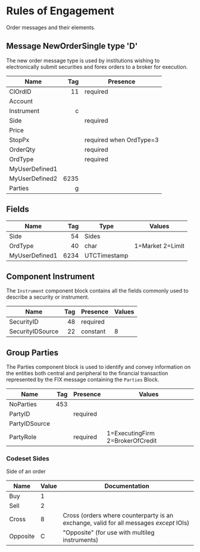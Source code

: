 # Rules of Engagement

Order messages and their elements.

## Message NewOrderSingle type 'D'

The new order message type is used by institutions wishing to electronically submit securities and forex orders to a broker for execution.

| Name           | Tag | Presence                |
|----------------|----:|-------------------------|
| ClOrdID        | 11  | required                |
| Account        |     |                         |
| Instrument     | c   |                         |
| Side           |     | required                |
| Price          |     |                         |
| StopPx         |     | required when OrdType=3 |
| OrderQty       |     | required                |
| OrdType        |     | required                |
| MyUserDefined1 |     |                         |
| MyUserDefined2 | 6235|                         |	
| Parties        | g   |                         |

## Fields

| Name           | Tag | Type         |  Values                  |
|----------------|----:|--------------|--------------------------|
| Side           | 54  | Sides        |	                         |
| OrdType        | 40  | char         | 1=Market 2=Limit         |
| MyUserDefined1 | 6234| UTCTimestamp |	                         |

## Component Instrument 

The `Instrument` component block contains all the fields commonly used to describe a security or instrument.

| Name             | Tag | Presence  | Values |
|------------------|----:|-----------|--------|
| SecurityID       | 48  | required  |        |
| SecurityIDSource | 22  | constant  | 8      |

## Group Parties 

The Parties component block is used to identify and convey information on the entities both central and peripheral to the financial transaction represented by the FIX message containing the `Parties` Block. 

| Name           | Tag | Presence  | Values |
|----------------|----:|-----------|--------|
| NoParties      | 453 |           |        |
| PartyID        |     | required  |        |
| PartyIDSource  |     |           |        |
| PartyRole      |     | required  | 1=ExecutingFirm 2=BrokerOfCredit |

### Codeset Sides 

Side of an order

| Name     | Value | Documentation |
|----------|-------|---------------|
| Buy      | 1     |               |
| Sell     | 2     |               |
| Cross    | 8     | Cross (orders where counterparty is an exchange, valid for all messages *except* IOIs) |
| Opposite | C     | "Opposite" (for use with multileg instruments) |